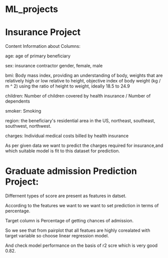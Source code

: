 # ML_projects

# Insurance Project

Content
Information about Columns:

age: age of primary beneficiary

sex: insurance contractor gender, female, male

bmi: Body mass index, providing an understanding of body, weights that are relatively high or low relative to height,
objective index of body weight (kg / m ^ 2) using the ratio of height to weight, ideally 18.5 to 24.9

children: Number of children covered by health insurance / Number of dependents

smoker: Smoking

region: the beneficiary's residential area in the US, northeast, southeast, southwest, northwest.

charges: Individual medical costs billed by health insurance

As per given data we want to predict the charges required for insurance,and which suitable model is fit to this dataset for prediction.


# Graduate admission Prediction Project:

Differnent types of score are present as features in datset.

According to the features we want to we want to set prediction in terms of percentage.

Target column is Percentage of getting chances of admission.

So we see that from pairplot that all featues are highly corealated with target variable so choose linear regression model.

And check model performance  on the basis of r2 scre which is very good 0.82. 
